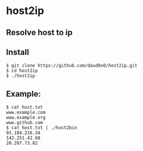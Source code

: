# host2ip

## Resolve host to ip

## Install
	$ git clone https://github.com/daud0x0/host2ip.git
	$ cd host2ip
	$ ./host2ip
## Example:
	$ cat host.txt
	www.example.com
    www.example.org
	www.github.com
	$ cat host.txt | ./host2bin
	93.184.216.34
	142.251.42.68
	20.207.73.82
